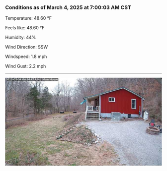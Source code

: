 ### Conditions as of March 4, 2025 at 7:00:03 AM CST 

Temperature: 48.60 &deg;F

Feels like: 48.60 &deg;F

Humidity: 44%

Wind Direction: SSW

Windspeed: 1.8 mph

Wind Gust: 2.2 mph

---

<img src="./images/latest.jpeg"/>

